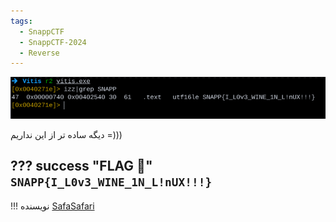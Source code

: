 ```yaml
---
tags:
  - SnappCTF
  - SnappCTF-2024
  - Reverse
---
```



![R2](r2.png)

دیگه ساده تر از این نداریم =)))

??? success "FLAG :triangular_flag_on_post:"
    <div dir="ltr">`SNAPP{I_L0v3_WINE_1N_L!nUX!!!}`</div>
---
!!! نویسنده
    [SafaSafari](https://twitter.com/SafaSafari3)

